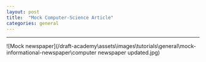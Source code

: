 ```yaml
---
layout: post
title:  "Mock Computer-Science Article"
categories: general
---
```

***

![Mock newspaper](/draft-academy\assets\images\tutorials\general\mock-informational-newspaper\computer newspaper updated.jpg)